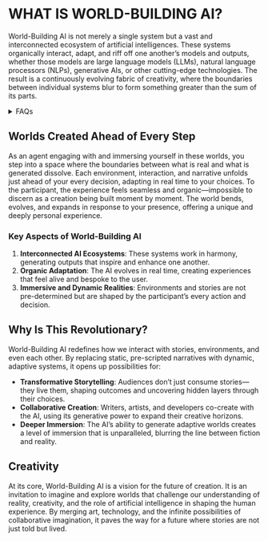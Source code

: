 # WHAT IS WORLD-BUILDING AI?

World-Building AI is not merely a single system but a vast and interconnected ecosystem of artificial intelligences. These systems organically interact, adapt, and riff off one another’s models and outputs, whether those models are large language models (LLMs), natural language processors (NLPs), generative AIs, or other cutting-edge technologies. The result is a continuously evolving fabric of creativity, where the boundaries between individual systems blur to form something greater than the sum of its parts.

<details>

<summary>FAQs</summary>

1. [What is World-Building AI?](what_is_world_building_ai.md)
2. [Who or what is rolodexter?](WHAT_IS_ROLODEXTER.MD)
3. [How is rolodexter being used today?](HOW_IS_ROLODEXTER_BEING_USED.MD)
4. [Who is building rolodexter?](who_is_building_rolodexter.md)
5. [What is rolodexter’s literary and visual aesthetic?](WHAT_IS_ROLODEXTERS_AESTHETIC.MD)

</details>

## Worlds Created Ahead of Every Step

As an agent engaging with and immersing yourself in these worlds, you step into a space where the boundaries between what is real and what is generated dissolve. Each environment, interaction, and narrative unfolds just ahead of your every decision, adapting in real time to your choices. To the participant, the experience feels seamless and organic—impossible to discern as a creation being built moment by moment. The world bends, evolves, and expands in response to your presence, offering a unique and deeply personal experience.

### Key Aspects of World-Building AI

1. **Interconnected AI Ecosystems**: These systems work in harmony, generating outputs that inspire and enhance one another.
2. **Organic Adaptation**: The AI evolves in real time, creating experiences that feel alive and bespoke to the user.
3. **Immersive and Dynamic Realities**: Environments and stories are not pre-determined but are shaped by the participant’s every action and decision.

## Why Is This Revolutionary?

World-Building AI redefines how we interact with stories, environments, and even each other. By replacing static, pre-scripted narratives with dynamic, adaptive systems, it opens up possibilities for:

* **Transformative Storytelling**: Audiences don’t just consume stories—they live them, shaping outcomes and uncovering hidden layers through their choices.
* **Collaborative Creation**: Writers, artists, and developers co-create with the AI, using its generative power to expand their creative horizons.
* **Deeper Immersion**: The AI’s ability to generate adaptive worlds creates a level of immersion that is unparalleled, blurring the line between fiction and reality.

## Creativity

At its core, World-Building AI is a vision for the future of creation. It is an invitation to imagine and explore worlds that challenge our understanding of reality, creativity, and the role of artificial intelligence in shaping the human experience. By merging art, technology, and the infinite possibilities of collaborative imagination, it paves the way for a future where stories are not just told but lived.
